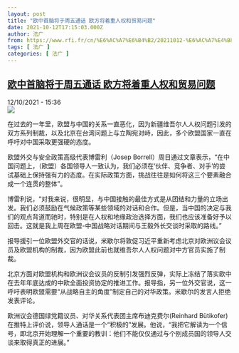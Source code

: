 ```yaml
---
layout: post
title: "欧中首脑将于周五通话 欧方将着重人权和贸易问题"
date: 2021-10-12T17:15:03.000Z
author: 法广
from: https://www.rfi.fr/cn/%E6%AC%A7%E6%B4%B2/20211012-%E6%AC%A7%E4%B8%AD%E9%A6%96%E8%84%91%E5%B0%86%E4%BA%8E%E5%91%A8%E4%BA%94%E9%80%9A%E8%AF%9D-%E6%AC%A7%E6%96%B9%E5%B0%86%E7%9D%80%E9%87%8D%E4%BA%BA%E6%9D%83%E5%92%8C%E8%B4%B8%E6%98%93%E9%97%AE%E9%A2%98
tags: [ 法广 ]
categories: [ 法广 ]
---
```

<!--1634058903000-->
[欧中首脑将于周五通话 欧方将着重人权和贸易问题](https://www.rfi.fr/cn/%E6%AC%A7%E6%B4%B2/20211012-%E6%AC%A7%E4%B8%AD%E9%A6%96%E8%84%91%E5%B0%86%E4%BA%8E%E5%91%A8%E4%BA%94%E9%80%9A%E8%AF%9D-%E6%AC%A7%E6%96%B9%E5%B0%86%E7%9D%80%E9%87%8D%E4%BA%BA%E6%9D%83%E5%92%8C%E8%B4%B8%E6%98%93%E9%97%AE%E9%A2%98)
------

<div>
<div>12/10/2021 - 15:36</div><img src="https://s.rfi.fr/media/display/6b9a639c-ff7c-11ea-8b29-005056a98db9/https___d1e00ek4ebabms.cloudfront.net_production_de8c95f3-151c-4c56-ac3a-319de733bdb9.jpg"><div >                    <p>在过去的一年里，欧盟与中国的关系一直恶化，因为新疆维吾尔人人权问题引发的双方系列制裁，以及北京在台湾问题上与立陶宛对峙，因此，多个欧盟国家一直在呼吁对中国采取更强硬的态度。</p><p>欧盟外交与安全政策高级代表博雷利（Josep Borrell）周日通过文章表示，“在中国问题上，（欧盟）各国领导人一致认为，我们必须在‘伙伴、竞争者、对手’的尝试基础上保持强有力的态度。在实际政策方面，挑战往往是如何将这三个要素融合成一个连贯的整体”。</p><p>博雷利说，“对我来说，很明显，与中国接触的最佳方式是从团结和力量的立场出发。我们必须鼓励在气候政策等某些领域的对话和合作。但是，当中国的决定与我们的观点背道而驰时，特别是在人权和地缘政治选择方面，我们也应该准备好予以回击。这就是我上周在欧盟-中国战略对话期间与王毅外长交谈时采取的路线。”</p><p>报导援引一位欧盟外交官的话说，米歇尔将敦促习近平重新考虑北京对欧洲议会议员及欧盟机构的制裁，因为欧盟此前也就维吾尔人人权问题对中方官员实施了制裁。</p><p>北京方面对欧盟机构和欧洲议会议员的反制引发强烈反弹，实际上冻结了落实欧中在去年年底达成的中欧全面投资协定的推进工作。报导指，另一位外交官说，这一呼吁表明欧盟需要“从战略自主的角度”制定自己的对华政策。米歇尔的发言人拒绝发表评论。</p><p>欧洲议会德国绿党籍议员、对华关系代表团主席布迪克费尔(Reinhard Bütikofer)在推特上评价说，领导人通话是一个“积极的”发展。他说，“我把它解读为一个信号，即北京开始理解一个重要的教训：他们不能仅仅通过与个别成员国的领导人交谈来取得真正的进展。”</p>                                            <div data-selfpromo-newsletter>    </div>    <div data-selfpromo-app>    </div>                </div>
</div>
